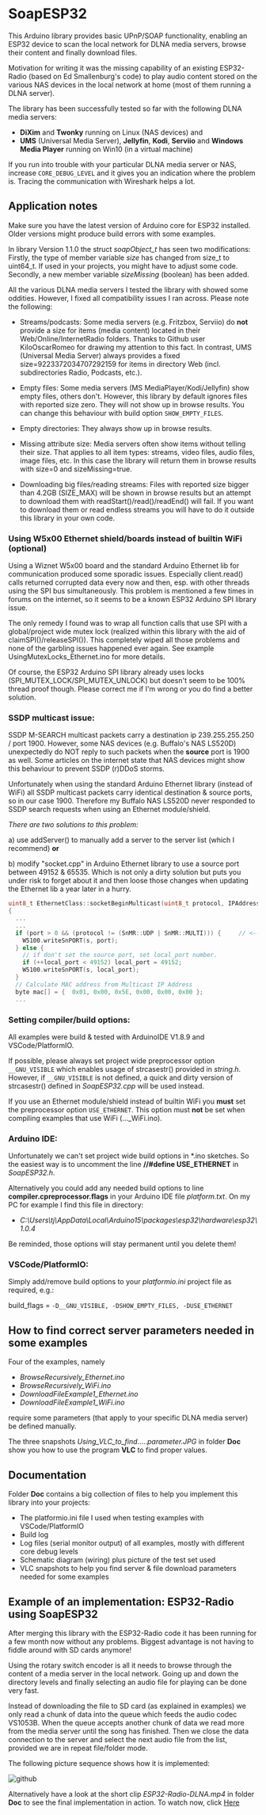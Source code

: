 # SoapESP32

This Arduino library provides basic UPnP/SOAP functionality, enabling an ESP32 device to scan the local network for DLNA media servers, browse their content and finally download files.

Motivation for writing it was the missing capability of an existing ESP32-Radio (based on Ed Smallenburg's code) to play audio content stored on the various NAS devices in the local network at home (most of them running a DLNA server).

The library has been successfully tested so far with the following DLNA media servers: 

  - **DiXim** and **Twonky** running on Linux (NAS devices) and 
  - **UMS** (Universal Media Server), **Jellyfin**, **Kodi**, **Serviio** and **Windows Media Player** running on Win10 (in a virtual machine)
	
If you run into trouble with your particular DLNA media server or NAS, increase `CORE_DEBUG_LEVEL` and it gives you an indication where the problem is. Tracing the communication with Wireshark helps a lot.

## Application notes

Make sure you have the latest version of Arduino core for ESP32 installed. Older versions might produce build errors with some examples.

In library Version 1.1.0 the struct *soapObject_t* has seen two modifications:  
Firstly, the type of member variable *size* has changed from size_t to uint64_t. If used in your projects, you might have to adjust some code.  
Secondly, a new member variable *sizeMissing* (boolean) has been added. 

All the various DLNA media servers I tested the library with showed some oddities. However, I fixed all compatibility issues I ran across. Please note the following:

- Streams/podcasts: Some media servers (e.g. Fritzbox, Serviio) do **not** provide a size for items (media content) located in their Web/Online/InternetRadio folders. Thanks to Github user KiloOscarRomeo for drawing my attention to this fact. In contrast, UMS (Universal Media Server) always provides a fixed size=9223372034707292159 for items in directory Web (incl. subdirectories Radio, Podcasts, etc.). 

- Empty files: Some media servers (MS MediaPlayer/Kodi/Jellyfin) show empty files, others don't. However, this library by default ignores files with reported size zero. They will not show up in browse results. You can change this behaviour with build option `SHOW_EMPTY_FILES`.

- Empty directories: They always show up in browse results.

- Missing attribute size: Media servers often show items without telling their size. That applies to all item types: streams, video files, audio files, image files, etc. In this case the library will return them in browse results with size=0 and sizeMissing=true. 

- Downloading big files/reading streams: Files with reported size bigger than 4.2GB (SIZE_MAX) will be shown in browse results but an attempt to download them with readStart()/read()/readEnd() will fail. If you want to download them or read endless streams you will have to do it outside this library in your own code.

### Using W5x00 Ethernet shield/boards instead of builtin WiFi (optional)

Using a Wiznet W5x00 board and the standard Arduino Ethernet lib for communication produced some sporadic issues. Especially client.read() calls returned corrupted data every now and then, esp. with other threads using the SPI bus simultaneously.
This problem is mentioned a few times in forums on the internet, so it seems to be a known ESP32 Arduino SPI library issue.

The only remedy I found was to wrap all function calls that use SPI with a global/project wide mutex lock (realized within this library with the aid of claimSPI()/releaseSPI()). This completely wiped all those problems and none of the garbling issues happened ever again. See example UsingMutexLocks_Ethernet.ino for more details.

Of course, the ESP32 Arduino SPI library already uses locks (SPI_MUTEX_LOCK/SPI_MUTEX_UNLOCK) but doesn't seem to be 100% thread proof though. Please correct me if I'm wrong or you do find a better solution.

### SSDP multicast issue:

SSDP M-SEARCH multicast packets carry a destination ip 239.255.255.250 / port 1900. However, some NAS devices (e.g. Buffalo's NAS LS520D) unexpectedly do NOT reply to such packets when the **source** port is 1900 as well. Some articles on the internet state that NAS devices might show this behaviour to prevent SSDP (r)DDoS storms.

Unfortunately when using the standard Arduino Ethernet library (instead of WiFi) all SSDP multicast packets carry identical destination & source ports, so in our case 1900. Therefore my Buffalo NAS LS520D never responded to SSDP search requests when using an Ethernet module/shield.

*There are two solutions to this problem:*

a) use addServer() to manually add a server to the server list (which I recommend) **or**

b) modify "socket.cpp" in Arduino Ethernet library to use a source port between 49152 & 65535. Which is not only a dirty solution but puts you under risk to forget about it and then loose those changes when updating the Ethernet lib a year later in a hurry.  

```c
uint8_t EthernetClass::socketBeginMulticast(uint8_t protocol, IPAddress ip, uint16_t port)
{
  ...
  ...
  if (port > 0 && (protocol != (SnMR::UDP | SnMR::MULTI))) {	 // <------ modification 
    W5100.writeSnPORT(s, port);
  } else {
    // if don't set the source port, set local_port number.
    if (++local_port < 49152) local_port = 49152;
    W5100.writeSnPORT(s, local_port);
  }
  // Calculate MAC address from Multicast IP Address
  byte mac[] = {  0x01, 0x00, 0x5E, 0x00, 0x00, 0x00 };
  ...
```

### Setting compiler/build options:

All examples were build & tested with ArduinoIDE V1.8.9 and VSCode/PlatformIO.

If possible, please always set project wide preprocessor option `__GNU_VISIBLE` which enables usage of strcasestr() provided in _string.h_. 
However, if `__GNU_VISIBLE` is not defined, a quick and dirty version of strcasestr() defined in _SoapESP32.cpp_ will be used instead.

If you use an Ethernet module/shield instead of builtin WiFi you **must** set the preprocessor option `USE_ETHERNET`. This option must **not** be set when compiling examples that use WiFi (..._WiFi.ino).

### Arduino IDE:

Unfortunately we can't set project wide build options in *.ino sketches. So the easiest way is to uncomment the line **//#define USE_ETHERNET** in _SoapESP32.h_.

Alternatively you could add any needed build options to line **compiler.cpreprocessor.flags** in your Arduino IDE file _platform.txt_.  On my PC for example I find this file in directory:  	
* _C:\Users\tj\AppData\Local\Arduino15\packages\esp32\hardware\esp32\1.0.4_

Be reminded, those options will stay permanent until you delete them!  


### VSCode/PlatformIO:

Simply add/remove build options to your _platformio.ini_ project file as required, e.g.:

build_flags = `-D__GNU_VISIBLE, -DSHOW_EMPTY_FILES, -DUSE_ETHERNET`
	
## How to find correct server parameters needed in some examples

Four of the examples, namely 
* _BrowseRecursively_Ethernet.ino_
* _BrowseRecursively_WiFi.ino_
* _DownloadFileExample1_Ethernet.ino_
* _DownloadFileExample1_WiFi.ino_

require some parameters (that apply to your specific DLNA media server) be defined manually.  

The three snapshots _Using_VLC_to_find_....._parameter.JPG_ in folder **Doc** show you how to use the program **VLC** to find proper values.

## Documentation

Folder **Doc** contains a big collection of files to help you implement this library into your projects:
* The platformio.ini file I used when testing examples with VSCode/PlatformIO
* Build log
* Log files (serial monitor output) of all examples, mostly with different core debug levels
* Schematic diagram (wiring) plus picture of the test set used
* VLC snapshots to help you find server & file download parameters needed for some examples

## Example of an implementation: ESP32-Radio using SoapESP32

After merging this library with the ESP32-Radio code it has been running for a few month now without any problems. Biggest advantage is not having to fiddle around with SD cards anymore!

Using the rotary switch encoder is all it needs to browse through the content of a media server in the local network. Going up and down the directory levels and finally selecting an audio file for playing can be done very fast.

Instead of downloading the file to SD card (as explained in examples) we only read a chunk of data into the queue which feeds the audio codec VS1053B. When the queue accepts another chunk of data we read more from the media server until the song has finished. Then we close the data connection to the server and select the next audio file from the list, provided we are in repeat file/folder mode.  

The following picture sequence shows how it is implemented:

![github](https://github.com/yellobyte/SoapESP32/raw/main/doc/ESP32-Radio-DLNA.jpg)

Alternatively have a look at the short clip _ESP32-Radio-DLNA.mp4_ in folder **Doc** to see the final implementation in action. To watch now, click [Here](https://github.com/yellobyte/SoapESP32/raw/main/doc/ESP32-Radio-DLNA.mp4)
